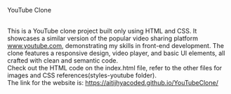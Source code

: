 YouTube Clone <img href="![image](https://github.com/AitijhyaCoded/YouTubeClone/assets/145751411/cded67d9-fb62-48f0-b9dd-4f880d539687)">

<br />This is a YouTube clone project built only using HTML and CSS. It showcases a similar version of the popular video sharing platform www.youtube.com, demonstrating my skills in front-end development. The clone features a responsive design, video player, and basic UI elements, all crafted with clean and semantic code. <br />Check out the HTML code on the index.html file, refer to the other files for images and CSS references(styles-youtube folder). <br />The link for the website is: https://aitijhyacoded.github.io/YouTubeClone/
